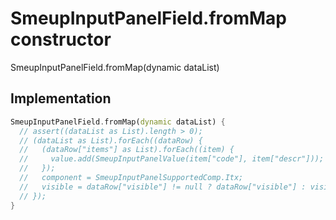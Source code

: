 


# SmeupInputPanelField.fromMap constructor







SmeupInputPanelField.fromMap(dynamic dataList)





## Implementation

```dart
SmeupInputPanelField.fromMap(dynamic dataList) {
  // assert((dataList as List).length > 0);
  // (dataList as List).forEach((dataRow) {
  //   (dataRow["items"] as List).forEach((item) {
  //     value.add(SmeupInputPanelValue(item["code"], item["descr"]));
  //   });
  //   component = SmeupInputPanelSupportedComp.Itx;
  //   visible = dataRow["visible"] != null ? dataRow["visible"] : visible;
  // });
}
```







